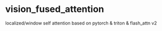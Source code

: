 # vision_fused_attention
localized/window self attention based on pytorch &amp; triton &amp; flash_attn v2
